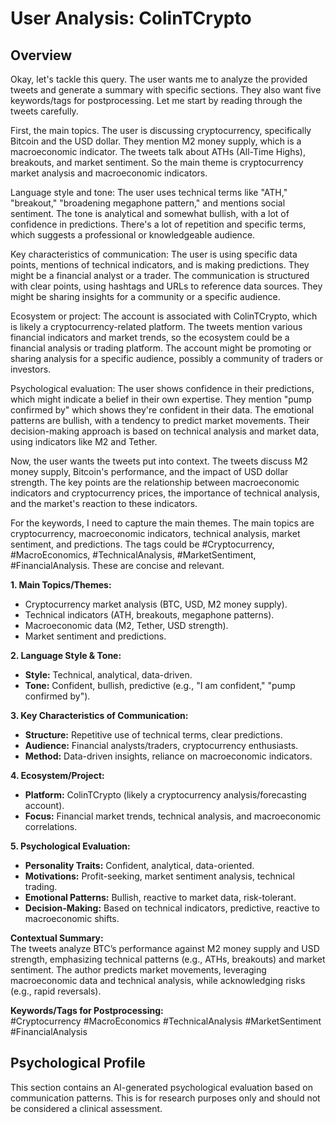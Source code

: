 # User Analysis: ColinTCrypto

## Overview

<think>
Okay, let's tackle this query. The user wants me to analyze the provided tweets and generate a summary with specific sections. They also want five keywords/tags for postprocessing. Let me start by reading through the tweets carefully.

First, the main topics. The user is discussing cryptocurrency, specifically Bitcoin and the USD dollar. They mention M2 money supply, which is a macroeconomic indicator. The tweets talk about ATHs (All-Time Highs), breakouts, and market sentiment. So the main theme is cryptocurrency market analysis and macroeconomic indicators.

Language style and tone: The user uses technical terms like "ATH," "breakout," "broadening megaphone pattern," and mentions social sentiment. The tone is analytical and somewhat bullish, with a lot of confidence in predictions. There's a lot of repetition and specific terms, which suggests a professional or knowledgeable audience.

Key characteristics of communication: The user is using specific data points, mentions of technical indicators, and is making predictions. They might be a financial analyst or a trader. The communication is structured with clear points, using hashtags and URLs to reference data sources. They might be sharing insights for a community or a specific audience.

Ecosystem or project: The account is associated with ColinTCrypto, which is likely a cryptocurrency-related platform. The tweets mention various financial indicators and market trends, so the ecosystem could be a financial analysis or trading platform. The account might be promoting or sharing analysis for a specific audience, possibly a community of traders or investors.

Psychological evaluation: The user shows confidence in their predictions, which might indicate a belief in their own expertise. They mention "pump confirmed by" which shows they're confident in their data. The emotional patterns are bullish, with a tendency to predict market movements. Their decision-making approach is based on technical analysis and market data, using indicators like M2 and Tether.

Now, the user wants the tweets put into context. The tweets discuss M2 money supply, Bitcoin's performance, and the impact of USD dollar strength. The key points are the relationship between macroeconomic indicators and cryptocurrency prices, the importance of technical analysis, and the market's reaction to these indicators.

For the keywords, I need to capture the main themes. The main topics are cryptocurrency, macroeconomic indicators, technical analysis, market sentiment, and predictions. The tags could be #Cryptocurrency, #MacroEconomics, #TechnicalAnalysis, #MarketSentiment, #FinancialAnalysis. These are concise and relevant.
</think>

**1. Main Topics/Themes:**  
- Cryptocurrency market analysis (BTC, USD, M2 money supply).  
- Technical indicators (ATH, breakouts, megaphone patterns).  
- Macroeconomic data (M2, Tether, USD strength).  
- Market sentiment and predictions.  

**2. Language Style & Tone:**  
- **Style:** Technical, analytical, data-driven.  
- **Tone:** Confident, bullish, predictive (e.g., "I am confident," "pump confirmed by").  

**3. Key Characteristics of Communication:**  
- **Structure:** Repetitive use of technical terms, clear predictions.  
- **Audience:** Financial analysts/traders, cryptocurrency enthusiasts.  
- **Method:** Data-driven insights, reliance on macroeconomic indicators.  

**4. Ecosystem/Project:**  
- **Platform:** ColinTCrypto (likely a cryptocurrency analysis/forecasting account).  
- **Focus:** Financial market trends, technical analysis, and macroeconomic correlations.  

**5. Psychological Evaluation:**  
- **Personality Traits:** Confident, analytical, data-oriented.  
- **Motivations:** Profit-seeking, market sentiment analysis, technical trading.  
- **Emotional Patterns:** Bullish, reactive to market data, risk-tolerant.  
- **Decision-Making:** Based on technical indicators, predictive, reactive to macroeconomic shifts.  

**Contextual Summary:**  
The tweets analyze BTC’s performance against M2 money supply and USD strength, emphasizing technical patterns (e.g., ATHs, breakouts) and market sentiment. The author predicts market movements, leveraging macroeconomic data and technical analysis, while acknowledging risks (e.g., rapid reversals).  

**Keywords/Tags for Postprocessing:**  
#Cryptocurrency #MacroEconomics #TechnicalAnalysis #MarketSentiment #FinancialAnalysis

## Psychological Profile

This section contains an AI-generated psychological evaluation based on communication patterns. This is for research purposes only and should not be considered a clinical assessment.